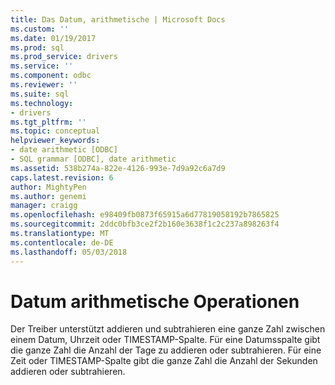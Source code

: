 ```yaml
---
title: Das Datum, arithmetische | Microsoft Docs
ms.custom: ''
ms.date: 01/19/2017
ms.prod: sql
ms.prod_service: drivers
ms.service: ''
ms.component: odbc
ms.reviewer: ''
ms.suite: sql
ms.technology:
- drivers
ms.tgt_pltfrm: ''
ms.topic: conceptual
helpviewer_keywords:
- date arithmetic [ODBC]
- SQL grammar [ODBC], date arithmetic
ms.assetid: 538b274a-822e-4126-993e-7d9a92c6a7d9
caps.latest.revision: 6
author: MightyPen
ms.author: genemi
manager: craigg
ms.openlocfilehash: e98409fb0873f65915a6d77819058192b7865825
ms.sourcegitcommit: 2ddc0bfb3ce2f2b160e3638f1c2c237a898263f4
ms.translationtype: MT
ms.contentlocale: de-DE
ms.lasthandoff: 05/03/2018
---
```

# <a name="date-arithmetic"></a>Datum arithmetische Operationen
Der Treiber unterstützt addieren und subtrahieren eine ganze Zahl zwischen einem Datum, Uhrzeit oder TIMESTAMP-Spalte. Für eine Datumsspalte gibt die ganze Zahl die Anzahl der Tage zu addieren oder subtrahieren. Für eine Zeit oder TIMESTAMP-Spalte gibt die ganze Zahl die Anzahl der Sekunden addieren oder subtrahieren.
